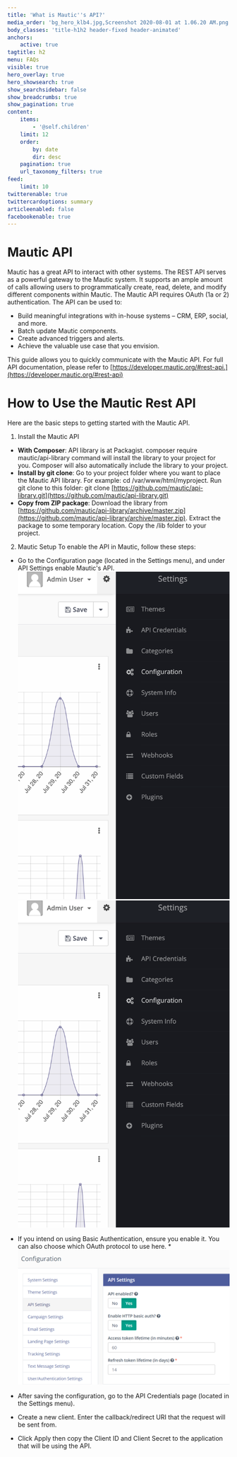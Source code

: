 ```yaml
---
title: 'What is Mautic''s API?'
media_order: 'bg_hero_klb4.jpg,Screenshot 2020-08-01 at 1.06.20 AM.png'
body_classes: 'title-h1h2 header-fixed header-animated'
anchors:
    active: true
tagtitle: h2
menu: FAQs
visible: true
hero_overlay: true
hero_showsearch: true
show_searchsidebar: false
show_breadcrumbs: true
show_pagination: true
content:
    items:
        - '@self.children'
    limit: 12
    order:
        by: date
        dir: desc
    pagination: true
    url_taxonomy_filters: true
feed:
    limit: 10
twitterenable: true
twittercardoptions: summary
articleenabled: false
facebookenable: true
---
```


#  Mautic API

Mautic has a great API to interact with other systems. The REST API serves as a powerful gateway to the Mautic system. It supports an ample amount of calls allowing users to programmatically create, read, delete, and modify different components within Mautic.
The Mautic API requires OAuth (1a or 2) authentication. The API can be used to:
* Build meaningful integrations with in-house systems – CRM, ERP, social, and more.
* Batch update Mautic components.
* Create advanced triggers and alerts.
* Achieve the valuable use case that you envision.

This guide allows you to quickly communicate with the Mautic API. For full API documentation, please refer to [https://developer.mautic.org/#rest-api.](https://developer.mautic.org/#rest-api)

# How to Use the Mautic Rest API  

Here are the basic steps to getting started with the Mautic API.

1.  Install the Mautic API 
* **With Composer**: API library is at Packagist. composer require mautic/api-library command will install the library to your project for you. Composer will also automatically include the library to your project.
* **Install by git clone**: Go to your project folder where you want to place the Mautic API library.  For example:
 cd /var/www/html/myproject.  Run git clone to this folder: git clone [https://github.com/mautic/api-library.git](https://github.com/mautic/api-library.git)
* **Copy from ZIP package**: Download the library from [https://github.com/mautic/api-library/archive/master.zip](https://github.com/mautic/api-library/archive/master.zip). Extract the package to some temporary location. Copy the /lib folder to your project.

2. Mautic Setup
To enable the API in Mautic, follow these steps:
* Go to the Configuration page (located in the Settings menu), and under API Settings enable Mautic's API. 
![](Screenshot%202020-08-01%20at%201.06.20%20AM.png)![](Screenshot%202020-08-01%20at%201.06.20%20AM.png)
* If you intend on using Basic Authentication, ensure you enable it. You can also choose which OAuth protocol to use here.
*![](basic.png)
* After saving the configuration, go to the API Credentials page (located in the Settings menu).

* Create a new client. Enter the callback/redirect URI that the request will be sent from. 
* Click Apply then copy the Client ID and Client Secret to the application that will be using the API.


